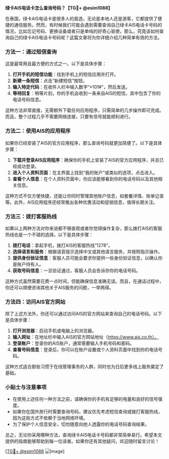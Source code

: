 **绿卡AIS电话卡怎么查询号码？【TG💪+ @esim1088】**

在泰国，绿卡AIS电话卡是很多人的首选，无论是本地人还是游客，它都提供了便捷的通信服务。然而，有时候我们可能会遇到需要查询自己绿卡AIS电话卡号码的情况，比如忘记号码、更换设备或者只是单纯的好奇心驱使。那么，究竟该如何查询自己的绿卡AIS电话卡号码呢？这篇文章将为你详细介绍几种简单有效的方法。

### 方法一：通过短信查询

这是最常用且最方便的方式之一。以下是具体步骤：

1. **打开手机的短信功能**：找到手机上的短信应用并打开。
2. **新建一条短信**：点击“新建短信”按钮。
3. **输入特定代码**：在收件人栏中输入数字“*101#”，然后发送。
4. **等待回复**：稍等片刻，你的手机会收到一条来自AIS的短信，其中包含了你的电话号码信息。

这种方法非常直接，无需额外下载任何应用程序，只需简单的几步操作即可完成。而且，整个过程几乎不需要网络连接，只要有信号就能顺利进行。

### 方法二：使用AIS的应用程序

如果你已经安装了AIS的官方应用程序，那么查询号码就更加简便了。以下是具体步骤：

1. **下载并登录AIS应用程序**：确保你的手机上安装了AIS的官方应用程序，并且已经成功登录。
2. **进入个人资料页面**：在主界面上找到“我的账户”或类似的选项，点击进入。
3. **查看个人信息**：在个人资料页面中，你应该能够看到你的电话号码以及其他相关信息。

这种方式不仅方便快捷，还能让你同时管理其他账户信息，如套餐详情、账单记录等。此外，AIS应用程序还经常推出各种优惠活动和促销信息，值得长期关注。

### 方法三：拨打客服热线

如果以上两种方法对你来说都不够直观或者你觉得操作复杂，那么拨打AIS的客服热线也是一个不错的选择。以下是具体步骤：

1. **拨打电话**：拿起手机，拨打AIS的客服热线“1278”。
2. **选择语言和服务**：根据语音提示选择中文或其他语言服务，并按照指示操作。
3. **提供身份验证信息**：客服人员可能会要求你提供一些身份验证信息，以确认你是账户持有人。
4. **获取号码信息**：一旦验证通过，客服人员会告诉你你的电话号码。

这种方式虽然需要花费一点时间，但能确保信息准确无误。而且，在通话过程中，你还可以顺便咨询其他关于AIS服务的问题，一举两得。

### 方法四：访问AIS官方网站

除了上述方法外，你还可以通过访问AIS的官方网站来查询自己的电话号码。以下是具体步骤：

1. **打开浏览器**：启动手机或电脑上的浏览器。
2. **输入网址**：在地址栏中输入AIS的官方网站地址（https://www.ais.co.th）。
3. **登录账户**：登录你的AIS账户，通常需要输入手机号码和密码。
4. **查看号码信息**：登录后，你可以在账户设置或个人资料页面中找到你的电话号码。

这种方式适合那些习惯于在线管理事务的人群，同时也为日后更多线上服务奠定了基础。

### 小贴士与注意事项

- 在使用上述任何一种方法之前，请确保你的手机有足够的电量和良好的信号强度。
- 如果你在国外旅行时需要查询号码，建议优先考虑短信查询或拨打客服热线，因为这些方式不依赖于当地网络环境。
- 为了保护个人信息安全，切勿随意向他人透露你的电话号码查询结果。

总之，无论你采用哪种方法，查询绿卡AIS电话卡号码都非常简单易行。希望本文提供的指南能够帮助到每一位读者。如果你还有其他疑问，欢迎随时留言讨论！

[[TG💪+ @esim1088](https://t.me/s/esim1088) ![Image](https://i.postimg.cc/4NQfJmqS/Snipaste-2025-05-13-00-14-12.png)]